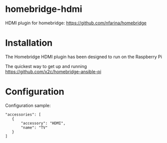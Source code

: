 # homebridge-hdmi
HDMI plugin for homebridge: https://github.com/nfarina/homebridge

# Installation

The Homebridge HDMI plugin has been designed to run on the Raspberry Pi

The quickest way to get up and running 
https://github.com/x2c/homebridge-ansible-pi


# Configuration

Configuration sample:

 ```
"accessories": [
    {
        "accessory": "HDMI",
        "name": "TV"
    }
]
```

